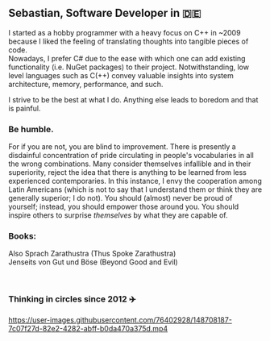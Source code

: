 ## Sebastian, Software Developer in :de:

I started as a hobby programmer with a heavy focus on C++ in ~2009 because I liked the feeling of translating thoughts into tangible pieces of code.</br>
Nowadays, I prefer C# due to the ease with which one can add existing functionality (i.e. NuGet packages) to their project. Notwithstanding, low level languages such as C(++) convey valuable insights into system architecture, memory, performance, and such.
</br>

I strive to be the best at what I do. Anything else leads to boredom and that is painful.

### Be humble.
For if you are not, you are blind to improvement. There is presently a disdainful concentration of pride circulating in people's vocabularies in all the wrong combinations. Many consider themselves infallible and in their superiority, reject the idea that there is anything to be learned from less experienced contemporaries. In this instance, I envy the cooperation among Latin Americans (which is not to say that I understand them or think they are generally superior; I do not). You should (almost) never be proud of yourself; instead, you should empower those around you. You should inspire others to surprise *themselves* by what they are capable of.
</br>
### Books:
Also Sprach Zarathustra (Thus Spoke Zarathustra)</br>
Jenseits von Gut und Böse (Beyond Good and Evil)</br>


</br>

### Thinking in circles since 2012 :airplane:

https://user-images.githubusercontent.com/76402928/148708187-7c07f27d-82e2-4282-abff-b0da470a375d.mp4





<!--
**Sebastian-Br/Sebastian-Br** is a ✨ _special_ ✨ repository because its `README.md` (this file) appears on your GitHub profile.

Here are some ideas to get you started:

- 🔭 I’m currently working on ...
- 🌱 I’m currently learning ...
- 👯 I’m looking to collaborate on ...
- 🤔 I’m looking for help with ...
- 💬 Ask me about ...
- 📫 How to reach me: ...
- 😄 Pronouns: ...
- ⚡ Fun fact: ...
-->
